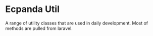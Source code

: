 # Ecpanda Util
A range of utility classes that are used in daily development. Most of methods are pulled from laravel.



